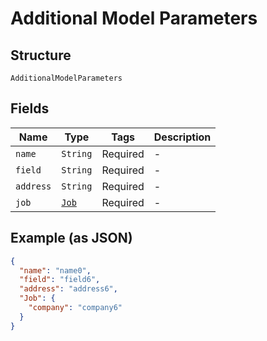 
# Additional Model Parameters

## Structure

`AdditionalModelParameters`

## Fields

| Name | Type | Tags | Description |
|  --- | --- | --- | --- |
| `name` | `String` | Required | - |
| `field` | `String` | Required | - |
| `address` | `String` | Required | - |
| `job` | [`Job`](/doc/models/job.md) | Required | - |

## Example (as JSON)

```json
{
  "name": "name0",
  "field": "field6",
  "address": "address6",
  "Job": {
    "company": "company6"
  }
}
```

